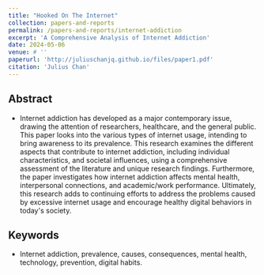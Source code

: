 ```yaml
---
title: "Hooked On The Internet"
collection: papers-and-reports
permalink: /papers-and-reports/internet-addiction
excerpt: 'A Comprehensive Analysis of Internet Addiction'
date: 2024-05-06
venue: # ''
paperurl: 'http://juliuschanjq.github.io/files/paper1.pdf'
citation: 'Julius Chan'
---
```


## Abstract 
- Internet addiction has developed 
as a major contemporary issue, drawing the 
attention of researchers, healthcare, and the 
general public. This paper looks into the various 
types of internet usage, intending to bring 
awareness to its prevalence. This 
research examines the different aspects that 
contribute to internet addiction, including 
individual characteristics, and societal 
influences, using a comprehensive assessment 
of the literature and unique research findings. 
Furthermore, the paper investigates how internet 
addiction affects mental health, interpersonal 
connections, and academic/work performance. 
Ultimately, this research adds to continuing 
efforts to address the problems caused by 
excessive internet usage and encourage healthy 
digital behaviors in today's society.

## Keywords 
- Internet addiction, prevalence, 
causes, consequences, mental health, technology, 
prevention, digital habits.

